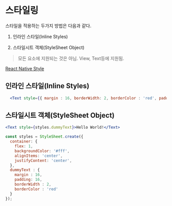 # 스타일링

스타일을 적용하는 두가지 방법은 다음과 같다.

1. 인라인 스타일(Inline Styles)

2. 스타일시트 객체(StyleSheet Object)

> 모든 요소에 지원되는 것은 아님.
> View, Text등에 지원됨.

[React Native Style](https://reactnative.dev/docs/style)

## 인라인 스타일(Inline Styles)

```jsx
  <Text style={{ margin : 16, borderWidth: 2, borderColor : 'red', padding: 16 }}>Hello World!</Text>
```

## 스타일시트 객체(StyleSheet Object)

```jsx
<Text style={styles.dummyText}>Hello World!</Text>

const styles = StyleSheet.create({
  container: {
    flex: 1,
    backgroundColor: '#fff',
    alignItems: 'center',
    justifyContent: 'center',
  },
  dummyText : {
    margin : 16,
    padding: 16,
    borderWidth : 2,
    borderColor : 'red'
  }
});
```

